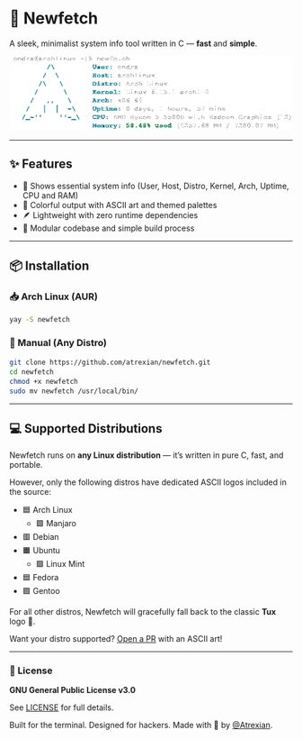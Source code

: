 # 🚀 Newfetch

A sleek, minimalist system info tool written in C — **fast** and **simple**.

![Newfetch demo](./newfetch.png)

---

## ✨ Features

- 🧠 Shows essential system info (User, Host, Distro, Kernel, Arch, Uptime, CPU and RAM)
- 🎨 Colorful output with ASCII art and themed palettes
- 🪶 Lightweight with zero runtime dependencies
- 🧩 Modular codebase and simple build process

---

## 📦 Installation

### 📥 Arch Linux (AUR)
```bash
yay -S newfetch
```

### 🧪 Manual (Any Distro)
```bash
git clone https://github.com/atrexian/newfetch.git
cd newfetch
chmod +x newfetch
sudo mv newfetch /usr/local/bin/
```

---

## 💻 Supported Distributions

Newfetch runs on **any Linux distribution** — it’s written in pure C, fast, and portable.

However, only the following distros have dedicated ASCII logos included in the source:

- 🟦 Arch Linux
    - 🟩 Manjaro
- 🟥 Debian
- 🟧 Ubuntu
    - 🟩 Linux Mint
- 🟦 Fedora
- 🟪 Gentoo

For all other distros, Newfetch will gracefully fall back to the classic **Tux** logo 🐧.

Want your distro supported? [Open a PR](https://github.com/atrexian/newfetch/pulls) with an ASCII art!

---

### 📄 License

**GNU General Public License v3.0**

See [LICENSE](https://github.com/atrexian/newfetch/blob/main/LICENSE) for full details.

Built for the terminal. Designed for hackers. Made with 💙 by [@Atrexian](https://github.com/atrexian).
